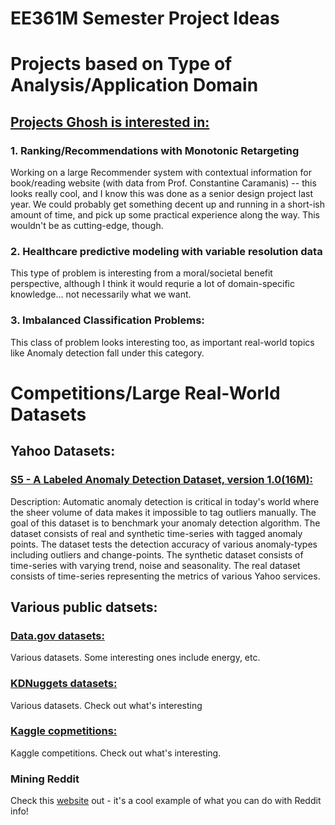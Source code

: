 # EE361M Semester Project Ideas

# Projects based on Type of Analysis/Application Domain

## [Projects Ghosh is interested in:](http://www.ideal.ece.utexas.edu/courses/ppmi.htm)

### 1. Ranking/Recommendations with Monotonic Retargeting
Working on a large Recommender system with contextual information for book/reading website (with data from Prof. Constantine Caramanis) -- this looks really cool, and I know this was done as a senior design project last year. We could probably get something decent up and running in a short-ish amount of time, and pick up some practical experience along the way. This wouldn't be as cutting-edge, though.

### 2. Healthcare predictive modeling with variable resolution data
This type of problem is interesting from a moral/societal benefit perspective, although I think it would requrie a lot of domain-specific knowledge... not necessarily what we want.

### 3. Imbalanced Classification Problems:
This class of problem looks interesting too, as important real-world topics like Anomaly detection fall under this category.



# Competitions/Large Real-World Datasets

## Yahoo Datasets:
### [S5 - A Labeled Anomaly Detection Dataset, version 1.0(16M):](https://webscope.sandbox.yahoo.com/catalog.php?datatype=s)
Description: Automatic anomaly detection is critical in today's world where the sheer volume of data makes it impossible to tag outliers manually. The goal of this dataset is to benchmark your anomaly detection algorithm. The dataset consists of real and synthetic time-series with tagged anomaly points. The dataset tests the detection accuracy of various anomaly-types including outliers and change-points. The synthetic dataset consists of time-series with varying trend, noise and seasonality. The real dataset consists of time-series representing the metrics of various Yahoo services.

## Various public datsets:
### [Data.gov datasets:](http://www.data.gov/)
Various datasets. Some interesting ones include energy, etc.

### [KDNuggets datasets:](http://www.kdnuggets.com/datasets/index.html)
Various datasets. Check out what's interesting

### [Kaggle copmetitions:](http://www.kaggle.com)
Kaggle competitions. Check out what's interesting.

### Mining Reddit
Check this [website](http://cs109.joeong.com/) out - it's a cool example of what you can do with Reddit info!


